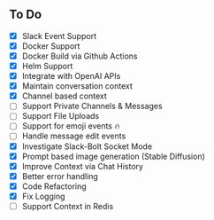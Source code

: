 ## To Do
- [x] Slack Event Support
- [x] Docker Support
- [x] Docker Build via Github Actions
- [x] Helm Support
- [x] Integrate with OpenAI APIs
- [x] Maintain conversation context
- [x] Channel based context
- [ ] Support Private Channels & Messages
- [ ] Support File Uploads
- [ ] Support for emoji events 🔥
- [ ] Handle message edit events
- [x] Investigate Slack-Bolt Socket Mode
- [x] Prompt based image generation (Stable Diffusion)
- [x] Improve Context via Chat History
- [x] Better error handling
- [x] Code Refactoring
- [x] Fix Logging
- [ ] Support Context in Redis